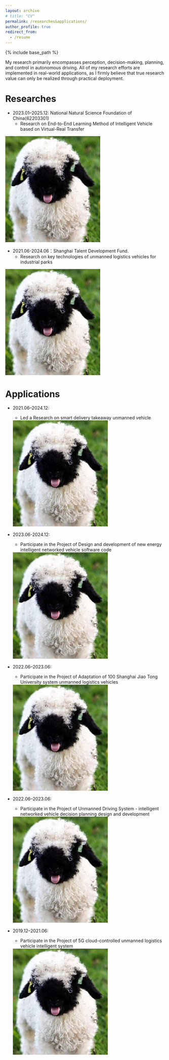 ```yaml
---
layout: archive
# title: "CV"
permalink: /researches&applications/
author_profile: true
redirect_from:
  - /resume
---
```


{% include base_path %}



My research primarily encompasses perception, decision-making, planning, and control in autonomous driving. All of my research efforts are implemented in real-world applications, as I firmly believe that true research value can only be realized through practical deployment.


Researches
======

* 2023.01–2025.12: National Natural Science Foundation of China(62203301)
  * Research on End-to-End Learning Method of Intelligent Vehicle based on  Virtual-Real Transfer

<img src="../images/Reddit.jpg" alt="Demo" width="300">

* 2021.06-2024.06：Shanghai Talent Development Fund. 
  * Research on key technologies of unmanned logistics vehicles for industrial parks

<img src="../images/Reddit.jpg" alt="Demo" width="300">



Applications
======


* 2021.06–2024.12: 
  * Led a Research on smart delivery takeaway unmanned vehicle
  <img src="../images/Reddit.jpg" alt="Demo" width="300">
* 2023.06-2024.12:
  * Participate in the Project of Design and development of new energy intelligent networked vehicle software code

  <img src="../images/Reddit.jpg" alt="Demo" width="300">
* 2022.06–2023.06: 
  * Participate in the Project of Adaptation of 100 Shanghai Jiao Tong University system unmanned logistics vehicles

  <img src="../images/Reddit.jpg" alt="Demo" width="300">
* 2022.06–2023.06: 
  * Participate in the Project of Unmanned Driving System - intelligent networked vehicle decision planning design and development
  
  <img src="../images/Reddit.jpg" alt="Demo" width="300">
* 2019.12–2021.06: 
  * Participate in the Project of 5G cloud-controlled unmanned logistics vehicle intelligent system
  <img src="../images/Reddit.jpg" alt="Demo" width="300">


